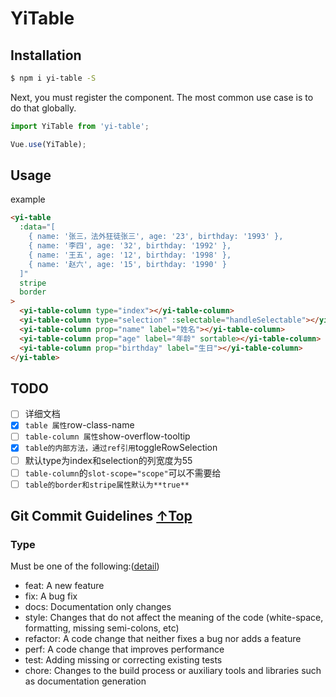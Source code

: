 # YiTable

## Installation

```sh
$ npm i yi-table -S
```
Next, you must register the component. The most common use case is to do that globally.

```js
import YiTable from 'yi-table';

Vue.use(YiTable);
```

## Usage

example

```html
<yi-table
  :data="[
    { name: '张三，法外狂徒张三', age: '23', birthday: '1993' },
    { name: '李四', age: '32', birthday: '1992' },
    { name: '王五', age: '12', birthday: '1998' },
    { name: '赵六', age: '15', birthday: '1990' }
  ]"
  stripe
  border
>
  <yi-table-column type="index"></yi-table-column>
  <yi-table-column type="selection" :selectable="handleSelectable"></yi-table-column>
  <yi-table-column prop="name" label="姓名"></yi-table-column>
  <yi-table-column prop="age" label="年龄" sortable></yi-table-column>
  <yi-table-column prop="birthday" label="生日"></yi-table-column>
</yi-table>
```
## TODO

- [ ] 详细文档
- [x] `table 属性`row-class-name
- [ ] `table-column 属性`show-overflow-tooltip
- [x] `table的内部方法，通过ref引用`toggleRowSelection
- [ ]  默认type为index和selection的列宽度为55
- [ ]  `table-column`的`slot-scope="scope"`可以不需要给
- [ ] `table的border和stripe属性默认为**true**`

## <span id="git-commit">Git Commit Guidelines</span> [↑Top](#top)

### Type

Must be one of the following:([detail](https://github.com/angular/angular.js/blob/master/DEVELOPERS.md))

+ feat: A new feature
+ fix: A bug fix
+ docs: Documentation only changes
+ style: Changes that do not affect the meaning of the code (white-space, formatting, missing semi-colons, etc)
+ refactor: A code change that neither fixes a bug nor adds a feature
+ perf: A code change that improves performance
+ test: Adding missing or correcting existing tests
+ chore: Changes to the build process or auxiliary tools and libraries such as documentation generation
